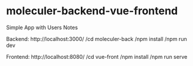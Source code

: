 # moleculer-backend-vue-frontend
Simple App with Users Notes

Backend: http://localhost:3000/
/cd moleculer-back
/npm install
/npm run dev

Frontend: http://localhost:8080/
/cd vue-front
/npm install
/npm run serve